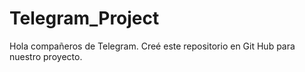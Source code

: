 # Telegram_Project

Hola compañeros de Telegram. Creé este repositorio en Git Hub para nuestro proyecto.

